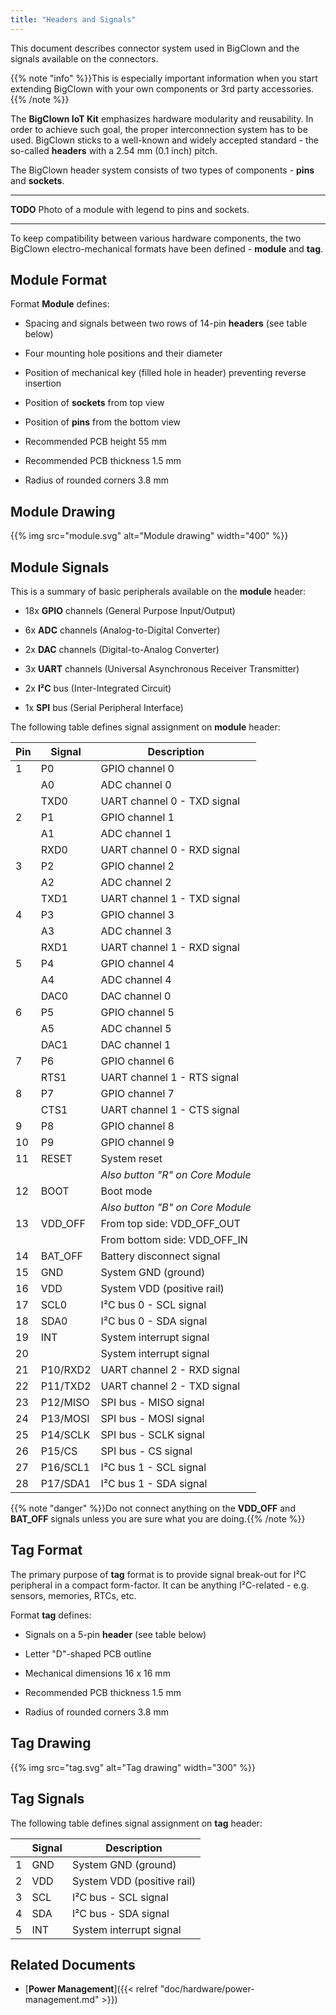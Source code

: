 ```yaml
---
title: "Headers and Signals"
---
```


This document describes connector system used in BigClown and the signals available on the connectors.

{{% note "info" %}}This is especially important information when you start extending BigClown with your own components or 3rd party accessories.{{% /note %}}

The **BigClown IoT Kit** emphasizes hardware modularity and reusability. In order to achieve such goal, the proper interconnection system has to be used. BigClown sticks to a well-known and widely accepted standard - the so-called **headers** with a 2.54 mm (0.1 inch) pitch.

The BigClown header system consists of two types of components - **pins** and **sockets**.

---

**TODO** Photo of a module with legend to pins and sockets.

---

To keep compatibility between various hardware components, the  two BigClown electro-mechanical formats have been defined - **module** and **tag**.

## Module Format

Format **Module** defines:

* Spacing and signals between two rows of 14-pin **headers** (see table below)

* Four mounting hole positions and their diameter

* Position of mechanical key (filled hole in header) preventing
reverse insertion

* Position of **sockets** from top view

* Position of **pins** from the bottom view

* Recommended PCB height 55 mm

* Recommended PCB thickness 1.5 mm

* Radius of rounded corners 3.8 mm

## Module Drawing

{{% img src="module.svg" alt="Module drawing" width="400" %}}

## Module Signals

This is a summary of basic peripherals available on the **module** header:

* 18x **GPIO** channels (General Purpose Input/Output)

* 6x **ADC** channels (Analog-to-Digital Converter)

* 2x **DAC** channels (Digital-to-Analog Converter)

* 3x **UART** channels (Universal Asynchronous Receiver Transmitter)

* 2x **I²C** bus (Inter-Integrated Circuit)

* 1x **SPI** bus (Serial Peripheral Interface)

The following table defines signal assignment on **module** header:

| Pin | Signal   | Description                      |
| --- | -------- | -------------------------------- |
| 1   | P0       | GPIO channel 0                   |
|     | A0       | ADC channel 0                    |
|     | TXD0     | UART channel 0 - TXD signal      |
| 2   | P1       | GPIO channel 1                   |
|     | A1       | ADC channel 1                    |
|     | RXD0     | UART channel 0 - RXD signal      |
| 3   | P2       | GPIO channel 2                   |
|     | A2       | ADC channel 2                    |
|     | TXD1     | UART channel 1 - TXD signal      |
| 4   | P3       | GPIO channel 3                   |
|     | A3       | ADC channel 3                    |
|     | RXD1     | UART channel 1 - RXD signal      |
| 5   | P4       | GPIO channel 4                   |
|     | A4       | ADC channel 4                    |
|     | DAC0     | DAC channel 0                    |
| 6   | P5       | GPIO channel 5                   |
|     | A5       | ADC channel 5                    |
|     | DAC1     | DAC channel 1                    |
| 7   | P6       | GPIO channel 6                   |
|     | RTS1     | UART channel 1 - RTS signal      |
| 8   | P7       | GPIO channel 7                   |
|     | CTS1     | UART channel 1 - CTS signal      |
| 9   | P8       | GPIO channel 8                   |
| 10  | P9       | GPIO channel 9                   |
| 11  | RESET    | System reset                     |
|     |          | _Also button "R" on Core Module_ |
| 12  | BOOT     | Boot mode                        |
|     |          | _Also button "B" on Core Module_ |
| 13  | VDD_OFF  | From top side: VDD_OFF_OUT       |
|     |          | From bottom side: VDD_OFF_IN     |
| 14  | BAT_OFF  | Battery disconnect signal        |
| 15  | GND      | System GND (ground)              |
| 16  | VDD      | System VDD (positive rail)       |
| 17  | SCL0     | I²C bus 0 - SCL signal           |
| 18  | SDA0     | I²C bus 0 - SDA signal           |
| 19  | INT      | System interrupt signal          |
| 20  |          | System interrupt signal          |
| 21  | P10/RXD2 | UART channel 2 - RXD signal      |
| 22  | P11/TXD2 | UART channel 2 - TXD signal      |
| 23  | P12/MISO | SPI bus - MISO signal            |
| 24  | P13/MOSI | SPI bus - MOSI signal            |
| 25  | P14/SCLK | SPI bus - SCLK signal            |
| 26  | P15/CS   | SPI bus - CS signal              |
| 27  | P16/SCL1 | I²C bus 1 - SCL signal           |
| 28  | P17/SDA1 | I²C bus 1 - SDA signal           |

{{% note "danger" %}}Do not connect anything on the **VDD_OFF** and **BAT_OFF** signals unless you are sure what you are doing.{{% /note %}}

## Tag Format

The primary purpose of **tag** format is to provide signal break-out for I²C peripheral in a compact form-factor.
It can be anything I²C-related - e.g. sensors, memories, RTCs, etc.

Format **tag** defines:

* Signals on a 5-pin **header** (see table below)

* Letter "D"-shaped PCB outline

* Mechanical dimensions 16 x 16 mm

* Recommended PCB thickness 1.5 mm

* Radius of rounded corners 3.8 mm

## Tag Drawing

{{% img src="tag.svg" alt="Tag drawing" width="300" %}}

## Tag Signals

The following table defines signal assignment on **tag** header:

|     | Signal | Description                |
| --- | ------ | -------------------------- |
| 1   | GND    | System GND (ground)        |
| 2   | VDD    | System VDD (positive rail) |
| 3   | SCL    | I²C bus - SCL signal       |
| 4   | SDA    | I²C bus - SDA signal       |
| 5   | INT    | System interrupt signal    |

## Related Documents

* [**Power Management**]({{< relref "doc/hardware/power-management.md" >}})
